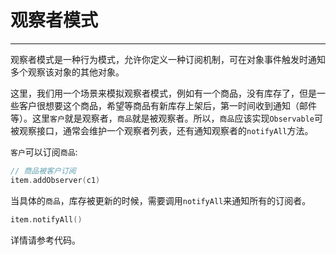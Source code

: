 # 观察者模式
---
观察者模式是一种行为模式，允许你定义一种订阅机制，可在对象事件触发时通知多个观察该对象的其他对象。

这里，我们用一个场景来模拟观察者模式，例如有一个商品，没有库存了，但是一些客户很想要这个商品，希望等商品有新库存上架后，第一时间收到通知（邮件等）。这里`客户`就是观察者，`商品`就是被观察者。所以，`商品`应该实现`Observable`可被观察接口，通常会维护一个观察者列表，还有通知观察者的`notifyAll`方法。

`客户`可以订阅`商品`:
```go
// 商品被客户订阅
item.addObserver(c1)
```

当具体的`商品`，库存被更新的时候，需要调用`notifyAll`来通知所有的订阅者。
```go
item.notifyAll()
```

详情请参考代码。
